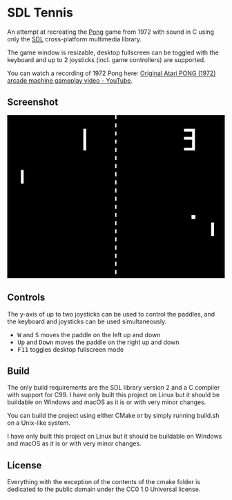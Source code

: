 # SDL Tennis

An attempt at recreating the [Pong](https://en.wikipedia.org/wiki/Pong) game
from 1972 with sound in C using only the [SDL](https://www.libsdl.org/)
cross-platform multimedia library.

The game window is resizable, desktop fullscreen can be toggled with the
keyboard and up to 2 joysticks (incl. game controllers) are supported.

You can watch a recording of 1972 Pong here:
[Original Atari PONG (1972) arcade machine gameplay video - YouTube](https://www.youtube.com/watch?v=fiShX2pTz9A).

## Screenshot

![Screenshot](screenshot.png)

## Controls

The y-axis of up to two joysticks can be used to control the paddles, and the
keyboard and joysticks can be used simultaneously.

* <kbd>W</kbd> and <kbd>S</kbd> moves the paddle on the left up and down
* <kbd>Up</kbd> and <kbd>Down</kbd> moves the paddle on the right up and down
* <kbd>F11</kbd> toggles desktop fullscreen mode

## Build

The only build requirements are the SDL library version 2 and a C compiler with
support for C99. I have only built this project on Linux but it should be
buildable on Windows and macOS as it is or with very minor changes.

You can build the project using either CMake or by simply running build.sh on a
Unix-like system.

I have only built this project on Linux but it should be buildable on Windows
and macOS as it is or with very minor changes.

## License

Everything with the exception of the contents of the cmake folder is dedicated
to the public domain under the CC0 1.0 Universal license.

